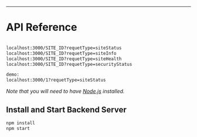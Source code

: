 
---

# API Reference


```bash

localhost:3000/SITE_ID?requetType=siteStatus
localhost:3000/SITE_ID?requetType=siteInfo
localhost:3000/SITE_ID?requetType=siteHealth
localhost:3000/SITE_ID?requetType=securityStatus

demo:
localhost:3000/1?requetType=siteStatus

```

*Note that you will need to have [Node.js](https://nodejs.org) installed.*


## Install and Start Backend Server

```bash
npm install
npm start
```

